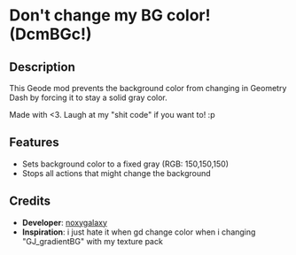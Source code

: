 # Don't change my BG color! (DcmBGc!)

## Description
This Geode mod prevents the background color from changing in Geometry Dash by forcing it to stay a solid gray color.

Made with <3. Laugh at my "shit code" if you want to! :p

## Features

- Sets background color to a fixed gray (RGB: 150,150,150)
- Stops all actions that might change the background

## Credits

- **Developer**: [noxygalaxy](https://github.com/noxygalaxy)
- **Inspiration**: i just hate it when gd change color when i changing "GJ_gradientBG" with my texture pack
